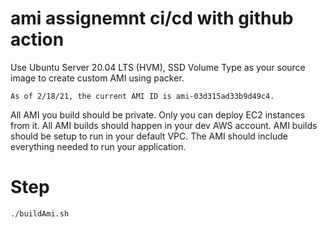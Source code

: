 # ami assignemnt ci/cd with github action
Use Ubuntu Server 20.04 LTS (HVM), SSD Volume Type as your source image to create custom AMI using packer.

    As of 2/18/21, the current AMI ID is ami-03d315ad33b9d49c4.

All AMI you build should be private. Only you can deploy EC2 instances from it.
All AMI builds should happen in your dev AWS account.
AMI builds should be setup to run in your default VPC. 
The AMI should include everything needed to run your application. 


# Step
```bash
./buildAmi.sh
```

